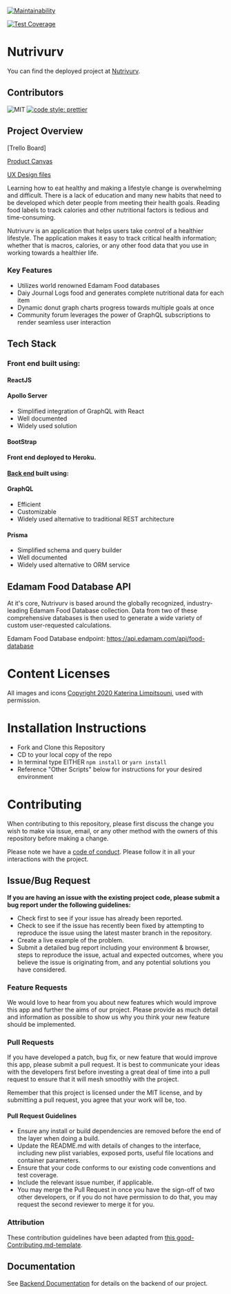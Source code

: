 [![Maintainability](https://api.codeclimate.com/v1/badges/e7cfe9947a337fbaf18f/maintainability)](https://codeclimate.com/github/Lambda-School-Labs/nutrition-tracker-fe-pt7/maintainability)

[![Test Coverage](https://api.codeclimate.com/v1/badges/e7cfe9947a337fbaf18f/test_coverage)](https://codeclimate.com/github/Lambda-School-Labs/nutrition-tracker-fe-pt7/test_coverage)

# Nutrivurv

You can find the deployed project at [Nutrivurv](https://www.nutrivurv.com/).

## Contributors

![MIT](https://img.shields.io/packagist/l/doctrine/orm.svg)
[![code style: prettier](https://img.shields.io/badge/code_style-prettier-ff69b4.svg?style=flat-square)](https://github.com/prettier/prettier)

## Project Overview

[Trello Board]

[Product Canvas](https://www.notion.so/Nutrition-Tracker-c05986bd547e429f97d2e3a75e97b32d)

[UX Design files](https://www.figma.com/file/yqpTM7IYO90dVNPBsxaQrG/NutriJournal%2C-Ashes-%26-Tricia?node-id=122%3A2)

Learning how to eat healthy and making a lifestyle change is overwhelming and difficult. There is a lack of education and many new habits that need to be developed which deter people from meeting their health goals. Reading food labels to track calories and other nutritional factors is tedious and time-consuming.

Nutrivurv is an application that helps users take control of a healthier lifestyle. The application makes it easy to track critical health information; whether that is macros, calories, or any other food data that you use in working towards a healthier life.

### Key Features

- Utilizes world renowned Edamam Food databases
- Daiy Journal Logs food and generates complete nutritional data for each item
- Dynamic donut graph charts progress towards multiple goals at once
- Community forum leverages the power of GraphQL subscriptions to render seamless user interaction

## Tech Stack

### Front end built using:

#### ReactJS

#### Apollo Server

- Simplified integration of GraphQL with React
- Well documented
- Widely used solution

#### BootStrap

#### Front end deployed to Heroku.

#### [Back end](https://github.com/Lambda-School-Labs/nutrition-tracker-be-pt7) built using:

#### GraphQL

- Efficient
- Customizable
- Widely used alternative to traditional REST architecture

#### Prisma

- Simplified schema and query builder
- Well documented
- Widely used alternative to ORM service

## Edamam Food Database API

At it's core, Nutrivurv is based around the globally recognized, industry-leading Edamam Food Database collection. Data from two of these comprehensive databases is then used to generate a wide variety of custom user-requested calculations.

Edamam Food Database endpoint: https://api.edamam.com/api/food-database

# Content Licenses

All images and icons [Copyright 2020 Katerina Limpitsouni](https://undraw.co/license), used with permission.

# Installation Instructions

- Fork and Clone this Repository
- CD to your local copy of the repo
- In terminal type EITHER `npm install` or `yarn install`
- Reference "Other Scripts" below for instructions for your desired environment

# Contributing

When contributing to this repository, please first discuss the change you wish to make via issue, email, or any other method with the owners of this repository before making a change.

Please note we have a [code of conduct](./CODE_OF_CONDUCT.md). Please follow it in all your interactions with the project.

## Issue/Bug Request

**If you are having an issue with the existing project code, please submit a bug report under the following guidelines:**

- Check first to see if your issue has already been reported.
- Check to see if the issue has recently been fixed by attempting to reproduce the issue using the latest master branch in the repository.
- Create a live example of the problem.
- Submit a detailed bug report including your environment & browser, steps to reproduce the issue, actual and expected outcomes, where you believe the issue is originating from, and any potential solutions you have considered.

### Feature Requests

We would love to hear from you about new features which would improve this app and further the aims of our project. Please provide as much detail and information as possible to show us why you think your new feature should be implemented.

### Pull Requests

If you have developed a patch, bug fix, or new feature that would improve this app, please submit a pull request. It is best to communicate your ideas with the developers first before investing a great deal of time into a pull request to ensure that it will mesh smoothly with the project.

Remember that this project is licensed under the MIT license, and by submitting a pull request, you agree that your work will be, too.

#### Pull Request Guidelines

- Ensure any install or build dependencies are removed before the end of the layer when doing a build.
- Update the README.md with details of changes to the interface, including new plist variables, exposed ports, useful file locations and container parameters.
- Ensure that your code conforms to our existing code conventions and test coverage.
- Include the relevant issue number, if applicable.
- You may merge the Pull Request in once you have the sign-off of two other developers, or if you do not have permission to do that, you may request the second reviewer to merge it for you.

### Attribution

These contribution guidelines have been adapted from [this good-Contributing.md-template](https://gist.github.com/PurpleBooth/b24679402957c63ec426).

## Documentation

See [Backend Documentation](https://github.com/Lambda-School-Labs/nutrition-tracker-be-pt7/blob/master/README.md) for details on the backend of our project.
